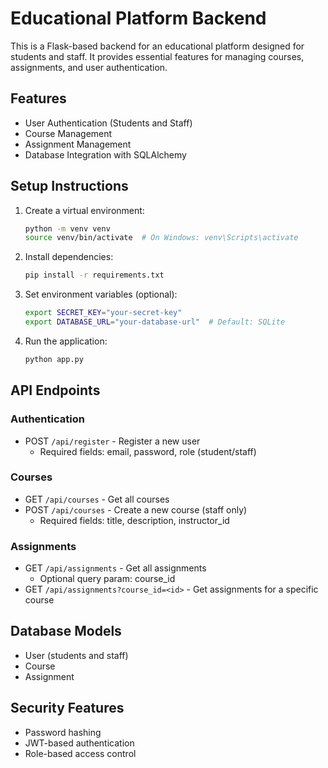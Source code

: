 # Educational Platform Backend

This is a Flask-based backend for an educational platform designed for students and staff. It provides essential features for managing courses, assignments, and user authentication.

## Features

- User Authentication (Students and Staff)
- Course Management
- Assignment Management
- Database Integration with SQLAlchemy

## Setup Instructions

1. Create a virtual environment:
   ```bash
   python -m venv venv
   source venv/bin/activate  # On Windows: venv\Scripts\activate
   ```

2. Install dependencies:
   ```bash
   pip install -r requirements.txt
   ```

3. Set environment variables (optional):
   ```bash
   export SECRET_KEY="your-secret-key"
   export DATABASE_URL="your-database-url"  # Default: SQLite
   ```

4. Run the application:
   ```bash
   python app.py
   ```

## API Endpoints

### Authentication
- POST `/api/register` - Register a new user
  - Required fields: email, password, role (student/staff)

### Courses
- GET `/api/courses` - Get all courses
- POST `/api/courses` - Create a new course (staff only)
  - Required fields: title, description, instructor_id

### Assignments
- GET `/api/assignments` - Get all assignments
  - Optional query param: course_id
- GET `/api/assignments?course_id=<id>` - Get assignments for a specific course

## Database Models

- User (students and staff)
- Course
- Assignment

## Security Features

- Password hashing
- JWT-based authentication
- Role-based access control
